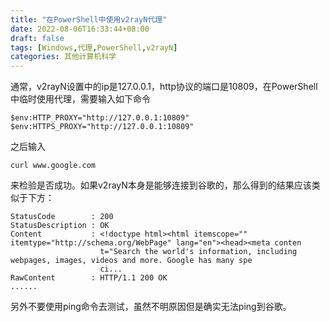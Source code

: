 ```yaml
---
title: "在PowerShell中使用v2rayN代理"
date: 2022-08-06T16:33:44+08:00
draft: false
tags: [Windows,代理,PowerShell,v2rayN]
categories: 其他计算机科学
---
```


通常，v2rayN设置中的ip是127.0.0.1，http协议的端口是10809，在PowerShell中临时使用代理，需要输入如下命令

```
$env:HTTP_PROXY="http://127.0.0.1:10809"
$env:HTTPS_PROXY="http://127.0.0.1:10809"
```

之后输入

```
curl www.google.com
```

来检验是否成功。如果v2rayN本身是能够连接到谷歌的，那么得到的结果应该类似于下方：

```
StatusCode        : 200
StatusDescription : OK
Content           : <!doctype html><html itemscope="" itemtype="http://schema.org/WebPage" lang="en"><head><meta conten
                    t="Search the world's information, including webpages, images, videos and more. Google has many spe
                    ci...
RawContent        : HTTP/1.1 200 OK
......
```

另外不要使用ping命令去测试，虽然不明原因但是确实无法ping到谷歌。

